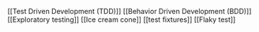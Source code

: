 [[Test Driven Development (TDD)]]
[[Behavior Driven Development (BDD)]]
[[Exploratory testing]]
[[Ice cream cone]]
[[test fixtures]]
[[Flaky test]]